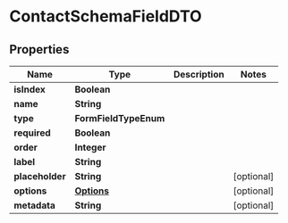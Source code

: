 

# ContactSchemaFieldDTO


## Properties

| Name | Type | Description | Notes |
|------------ | ------------- | ------------- | -------------|
|**isIndex** | **Boolean** |  |  |
|**name** | **String** |  |  |
|**type** | **FormFieldTypeEnum** |  |  |
|**required** | **Boolean** |  |  |
|**order** | **Integer** |  |  |
|**label** | **String** |  |  |
|**placeholder** | **String** |  |  [optional] |
|**options** | [**Options**](Options.md) |  |  [optional] |
|**metadata** | **String** |  |  [optional] |



